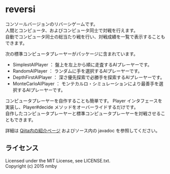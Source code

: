# reversi
コンソールバージョンのリバーシゲームです。  
人間とコンピュータ、およびコンピュータ同士で対戦を行えます。  
自動でコンピュータ同士の総当たり戦を行い、対戦成績を一覧で表示することもできます。  
  
次の標準コンピュータプレーヤーがパッケージに含まれています。
* SimplestAIPlayer ： 盤上を左上から順に走査するAIプレーヤーです。  
* RandomAIPlayer ： ランダムに手を選択するAIプレーヤーです。  
* DepthFirstAIPlayer ： 深さ優先探索で必勝手を探索するAIプレーヤーです。  
* MonteCarloAIPlayer ： モンテカルロ・シミュレーションにより最善手を選択するAIプレーヤーです。  

コンピュータプレーヤーを自作することも簡単です。
Player インタフェースを実装し、Player#decide メソッドをオーバーライドするだけです。  
自作したコンピュータプレーヤーと標準コンピュータプレーヤーを対戦させることもできます。  
  
詳細は [Qiita内の紹介ページ](http://qiita.com/nmby/items/bd44e28d937108fa3eb0)
およびソース内の javadoc を参照してください。  
  
## ライセンス
Licensed under the MIT License, see LICENSE.txt.  
Copyright (c) 2015 nmby  

